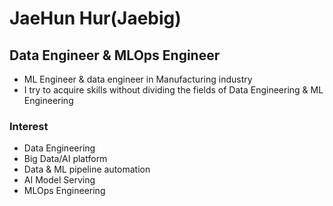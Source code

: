 # JaeHun Hur(Jaebig)

## Data Engineer & MLOps Engineer
- ML Engineer & data engineer in Manufacturing industry
- I try to acquire skills without dividing the fields of Data Engineering & ML Engineering

### Interest
- Data Engineering
- Big Data/AI platform
- Data & ML pipeline automation
- AI Model Serving 
- MLOps Engineering
